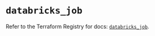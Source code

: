 # `databricks_job`

Refer to the Terraform Registry for docs: [`databricks_job`](https://registry.terraform.io/providers/databricks/databricks/1.63.0/docs/resources/job).
